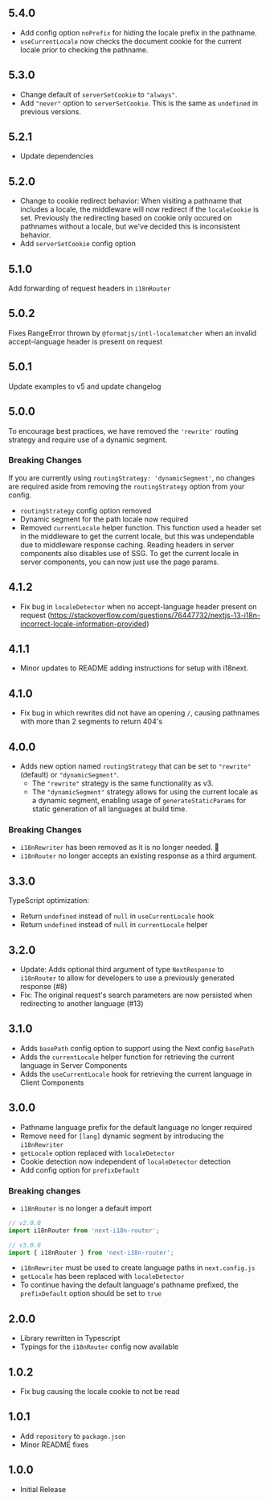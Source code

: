 ## 5.4.0

- Add config option `noPrefix` for hiding the locale prefix in the pathname.
- `useCurrentLocale` now checks the document cookie for the current locale prior to checking the pathname.

## 5.3.0

- Change default of `serverSetCookie` to `"always"`.
- Add `"never"` option to `serverSetCookie`. This is the same as `undefined` in previous versions.

## 5.2.1

- Update dependencies

## 5.2.0

- Change to cookie redirect behavior: When visiting a pathname that includes a locale, the middleware will now redirect if the `localeCookie` is set. Previously the redirecting based on cookie only occured on pathnames without a locale, but we've decided this is inconsistent behavior.
- Add `serverSetCookie` config option

## 5.1.0

Add forwarding of request headers in `i18nRouter`

## 5.0.2

Fixes RangeError thrown by `@formatjs/intl-localematcher` when an invalid accept-language header is present on request

## 5.0.1

Update examples to v5 and update changelog

## 5.0.0

To encourage best practices, we have removed the `'rewrite'` routing strategy and require use of a dynamic segment.

### Breaking Changes

If you are currently using `routingStrategy: 'dynamicSegment'`, no changes are required aside from removing the `routingStrategy` option from your config.

- `routingStrategy` config option removed
- Dynamic segment for the path locale now required
- Removed `currentLocale` helper function. This function used a header set in the middleware to get the current locale, but this was undependable due to middleware response caching. Reading headers in server components also disables use of SSG. To get the current locale in server components, you can now just use the page params.

## 4.1.2

- Fix bug in `localeDetector` when no accept-language header present on request (https://stackoverflow.com/questions/76447732/nextjs-13-i18n-incorrect-locale-information-provided)

## 4.1.1

- Minor updates to README adding instructions for setup with i18next.

## 4.1.0

- Fix bug in which rewrites did not have an opening `/`, causing pathnames with more than 2 segments to return 404's

## 4.0.0

- Adds new option named `routingStrategy` that can be set to `"rewrite"` (default) or `"dynamicSegment"`.
  - The `"rewrite"` strategy is the same functionality as v3.
  - The `"dynamicSegment"` strategy allows for using the current locale as a dynamic segment, enabling usage of `generateStaticParams` for static generation of all languages at build time.

### Breaking Changes

- `i18nRewriter` has been removed as it is no longer needed. 🎉
- `i18nRouter` no longer accepts an existing response as a third argument.

## 3.3.0

TypeScript optimization:

- Return `undefined` instead of `null` in `useCurrentLocale` hook
- Return `undefined` instead of `null` in `currentLocale` helper

## 3.2.0

- Update: Adds optional third argument of type `NextResponse` to `i18nRouter` to allow for developers to use a previously generated response (#8)
- Fix: The original request's search parameters are now persisted when redirecting to another language (#13)

## 3.1.0

- Adds `basePath` config option to support using the Next config `basePath`
- Adds the `currentLocale` helper function for retrieving the current language in Server Components
- Adds the `useCurrentLocale` hook for retrieving the current language in Client Components

## 3.0.0

- Pathname language prefix for the default language no longer required
- Remove need for `[lang]` dynamic segment by introducing the `i18nRewriter`
- `getLocale` option replaced with `localeDetector`
- Cookie detection now independent of `localeDetector` detection
- Add config option for `prefixDefault`

### Breaking changes

- `i18nRouter` is no longer a default import

```js
// v2.0.0
import i18nRouter from 'next-i18n-router';

// v3.0.0
import { i18nRouter } from 'next-i18n-router';
```

- `i18nRewriter` must be used to create language paths in `next.config.js`
- `getLocale` has been replaced with `localeDetector`
- To continue having the default language's pathname prefixed, the `prefixDefault` option should be set to `true`

## 2.0.0

- Library rewritten in Typescript
- Typings for the `i18nRouter` config now available

## 1.0.2

- Fix bug causing the locale cookie to not be read

## 1.0.1

- Add `repository` to `package.json`
- Minor README fixes

## 1.0.0

- Initial Release

